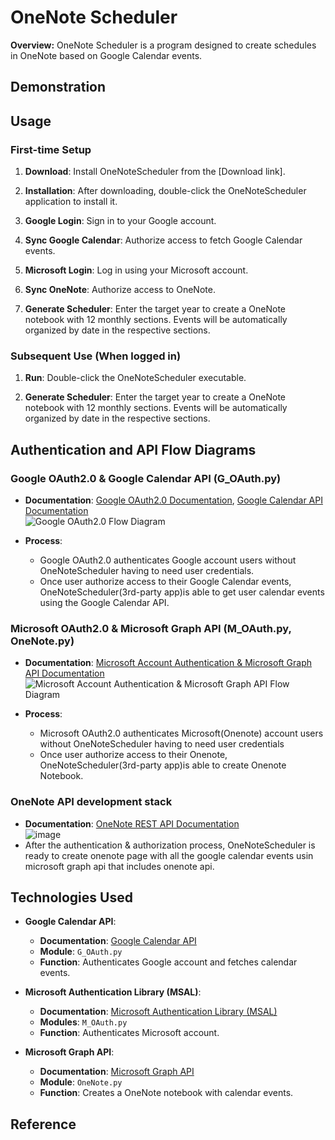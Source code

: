 # OneNote Scheduler

**Overview:** OneNote Scheduler is a program designed to create schedules in OneNote based on Google Calendar events.

## Demonstration

<!-- Add demonstration content here if applicable -->

## Usage

### First-time Setup

1. **Download**: Install OneNoteScheduler from the [Download link].

2. **Installation**: After downloading, double-click the OneNoteScheduler application to install it.

3. **Google Login**: Sign in to your Google account.

4. **Sync Google Calendar**: Authorize access to fetch Google Calendar events.

5. **Microsoft Login**: Log in using your Microsoft account.

6. **Sync OneNote**: Authorize access to OneNote.

7. **Generate Scheduler**: Enter the target year to create a OneNote notebook with 12 monthly sections. Events will be automatically organized by date in the respective sections.

### Subsequent Use (When logged in)

1. **Run**: Double-click the OneNoteScheduler executable.

2. **Generate Scheduler**: Enter the target year to create a OneNote notebook with 12 monthly sections. Events will be automatically organized by date in the respective sections.

## Authentication and API Flow Diagrams

### Google OAuth2.0 & Google Calendar API (G_OAuth.py)
- **Documentation**: [Google OAuth2.0 Documentation](https://developers.google.com/workspace/guides/auth-overview?hl=ko), [Google Calendar API Documentation](https://developers.google.com/calendar/api/quickstart/python?hl=ko)
<br>![Google OAuth2.0 Flow Diagram](https://github.com/juho-creator/OneNoteSyncScheduler/assets/72856990/26717732-7e98-4da7-b845-eebff57423e6)

- **Process**:
  - Google OAuth2.0 authenticates Google account users without OneNoteScheduler having to need user credentials.
  - Once user authorize access to their Google Calendar events, OneNoteScheduler(3rd-party app)is able to get user calendar events using the Google Calendar API. <br>

### Microsoft OAuth2.0 & Microsoft Graph API (M_OAuth.py, OneNote.py)
- **Documentation**: [Microsoft Account Authentication & Microsoft Graph API Documentation](https://learn.microsoft.com/en-us/azure/active-directory/develop/msal-authentication-flows)
<br>![Microsoft Account Authentication & Microsoft Graph API Flow Diagram](https://github.com/juho-creator/OneNoteSyncScheduler/assets/72856990/e1df5d9b-e7e4-4e8f-8bba-fb4b8e718fab)

- **Process**:
  - Microsoft OAuth2.0 authenticates Microsoft(Onenote) account users without OneNoteScheduler having to need user credentials
  - Once user authorize access to their Onenote, OneNoteScheduler(3rd-party app)is able to create Onenote Notebook. <br>
    
### OneNote API development stack <br>
- **Documentation**: [OneNote REST API Documentation](https://learn.microsoft.com/en-us/graph/api/resources/onenote-api-overview?view=graph-rest-1.0) <br>
![image](https://github.com/juho-creator/OneNoteSyncScheduler/assets/72856990/df597c54-752f-44ed-9967-abe356bb24c2)
- After the authentication & authorization process, OneNoteScheduler is ready to create onenote page with all the google calendar events usin microsoft graph api that includes onenote api.



## Technologies Used 
- **Google Calendar API**: 
  - **Documentation**: [Google Calendar API](https://developers.google.com/calendar/api/quickstart/python?hl=ko)
  - **Module**: `G_OAuth.py`
  - **Function**: Authenticates Google account and fetches calendar events.
  
- **Microsoft Authentication Library (MSAL)**: 
  - **Documentation**: [Microsoft Authentication Library (MSAL)](https://github.com/AzureAD/microsoft-authentication-library-for-python)
  - **Modules**: `M_OAuth.py`
  - **Function**: Authenticates Microsoft account.
  
- **Microsoft Graph API**: 
  - **Documentation**: [Microsoft Graph API](https://www.youtube.com/watch?v=AjOfAQCZsJU&list=PL3JVwFmb_BnT9Ti0MMRj5nPF7XoN-4MQx&index=2)
  - **Module**: `OneNote.py`
  - **Function**: Creates a OneNote notebook with calendar events.



## Reference
